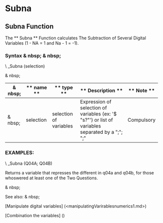 # Subna

## Subna Function

The ** Subna ** Function calculates The Subtraction of Several Digital Variables (1 - NA = 1 and Na - 1 = -1).

### Syntax & nbsp; & nbsp;

\ _Subna (selection)

& nbsp;

| & nbsp; | ** name ** | ** type ** | ** Description ** | ** Note ** |
| --- | --- | --- | --- | --- |
| & nbsp; | selection | selection of variables | Expression of selection of variables (ex: '$ "s?"') or list of variables separated by a ";"; ";"| Compulsory |

### EXAMPLES:

\ _Subna (Q04A; Q04B)

Returns a variable that represses the different in q04a and q04b, for those whoswered at least one of the Two Questions.

& nbsp;

See also: & nbsp;

[Manipulate digital variables] (<manipulatingVarirablesnumerics1.md>)

[Combination the variables] (<combination thevariables1.md>)
